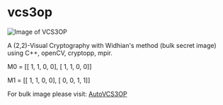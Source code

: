 # vcs3op

![Image of VCS3OP](https://i.imgur.com/g92oSRS.jpg)

A (2,2)-Visual Cryptography with Widhian's method (bulk secret image) using C++, openCV, cryptopp, mpir.

M0 = [[ 1, 1, 0, 0], [ 1, 1, 0, 0]]

M1 = [[ 1, 1, 0, 0], [ 0, 0, 1, 1]]

For bulk image please visit: [AutoVCS3OP](https://github.com/w-bt/autovcs3op)
